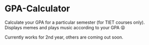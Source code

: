 # GPA-Calculator

Calculate your GPA for a particular semester (for TIET courses only). Displays memes and plays music according to your GPA 😝

Currently works for 2nd year, others are coming out soon.
